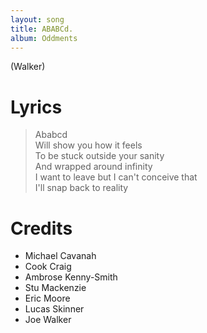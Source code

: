 ```yaml
---
layout: song
title: ABABCd.
album: Oddments
---
```


(Walker)

# Lyrics

> Ababcd  
> Will show you how it feels  
> To be stuck outside your sanity  
> And wrapped around infinity  
> I want to leave but I can't conceive that  
> I'll snap back to reality  

# Credits

* Michael Cavanah
* Cook Craig
* Ambrose Kenny-Smith
* Stu Mackenzie
* Eric Moore
* Lucas Skinner
* Joe Walker
